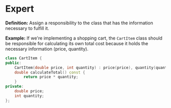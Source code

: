 # Expert

**Definition:** Assign a responsibility to the class that has the information necessary to fulfill it.

**Example:** If we're implementing a shopping cart, the `CartItem` class should be responsible for calculating its own total cost because it holds the necessary information (price, quantity).

```cpp
class CartItem {
public:
    CartItem(double price, int quantity) : price(price), quantity(quantity) {}
    double calculateTotal() const {
        return price * quantity;
    }
private:
    double price;
    int quantity;
};
```
